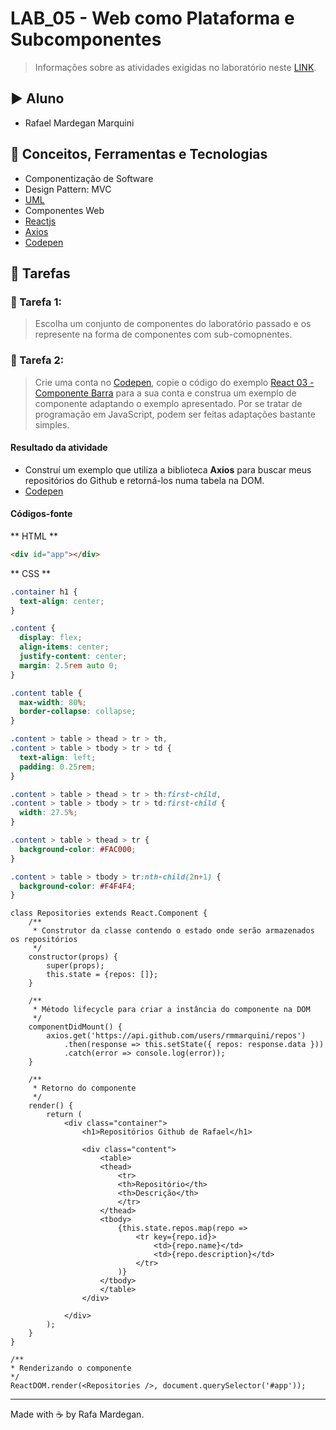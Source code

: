 # LAB_05 - Web como Plataforma e Subcomponentes

> Informações sobre as atividades exigidas no laboratório neste [LINK](https://github.com/santanche/component2learn/tree/master/labs/05-web_subcomponentes).

## :arrow_forward: Aluno
* Rafael Mardegan Marquini

## :hammer: Conceitos, Ferramentas e Tecnologias
* Componentização de Software
* Design Pattern: MVC
* [UML](https://www.uml.org/)
* Componentes Web
* [Reactjs](https://www.reactjs.org)
* [Axios](https://github.com/axios/axios)
* [Codepen](https://www.codepen.io)

## :pencil: Tarefas

### :construction: Tarefa 1:
> Escolha um conjunto de componentes do laboratório passado e os represente na forma de componentes com sub-comopnentes.

### :construction: Tarefa 2:
> Crie uma conta no [Codepen](https://www.codepen.io), copie o código do exemplo [React 03 - Componente Barra](https://codepen.io/santanche/pen/KKzmbwR) para a sua conta e construa um exemplo de componente adaptando o exemplo apresentado. Por se tratar de programação em JavaScript, podem ser feitas adaptações bastante simples.

#### Resultado da atividade
* Construí um exemplo que utiliza a biblioteca **Axios** para buscar meus repositórios do Github e retorná-los numa tabela na DOM.
* [Codepen](https://codepen.io/rmmarquini/pen/NWNaOLL)

#### Códigos-fonte
** HTML **
~~~HTML
<div id="app"></div>
~~~

** CSS **
~~~CSS
.container h1 {
  text-align: center;
}

.content {
  display: flex;
  align-items: center;
  justify-content: center;
  margin: 2.5rem auto 0;
}

.content table {
  max-width: 80%;
  border-collapse: collapse;
}

.content > table > thead > tr > th,
.content > table > tbody > tr > td {
  text-align: left;
  padding: 0.25rem;
}

.content > table > thead > tr > th:first-child,
.content > table > tbody > tr > td:first-child {
  width: 27.5%;
}

.content > table > thead > tr {
  background-color: #FAC000;
}

.content > table > tbody > tr:nth-child(2n+1) {
  background-color: #F4F4F4;
}
~~~

~~~JS
class Repositories extends React.Component {
    /**
     * Construtor da classe contendo o estado onde serão armazenados os repositórios
     */
    constructor(props) {
        super(props);
        this.state = {repos: []};
    }

    /**
     * Método lifecycle para criar a instância do componente na DOM
     */
    componentDidMount() {
        axios.get('https://api.github.com/users/rmmarquini/repos')
            .then(response => this.setState({ repos: response.data }))
            .catch(error => console.log(error));
    }

    /**
     * Retorno do componente
     */
    render() {
        return (
            <div class="container">
                <h1>Repositórios Github de Rafael</h1>
            
                <div class="content">
                    <table>
                    <thead>
                        <tr>
                        <th>Repositório</th>
                        <th>Descrição</th>
                        </tr>
                    </thead>
                    <tbody>
                        {this.state.repos.map(repo => 
                            <tr key={repo.id}>
                                <td>{repo.name}</td>
                                <td>{repo.description}</td>
                            </tr>
                        )}
                    </tbody>
                    </table>
                </div>
            
            </div>
        );
    }
}

/**
* Renderizando o componente
*/
ReactDOM.render(<Repositories />, document.querySelector('#app'));
~~~


---
Made with :coffee: by Rafa Mardegan.